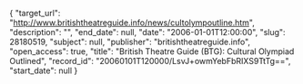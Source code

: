 {
  "target_url": "http://www.britishtheatreguide.info/news/cultolympoutline.htm", 
  "description": "", 
  "end_date": null, 
  "date": "2006-01-01T12:00:00", 
  "slug": 28180519, 
  "subject": null, 
  "publisher": "britishtheatreguide.info", 
  "open_access": true, 
  "title": "British Theatre Guide (BTG): Cultural Olympiad Outlined", 
  "record_id": "20060101T120000/LsvJ+owmYebFbRIXS9TtTg==", 
  "start_date": null
}

